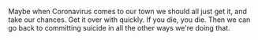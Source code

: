 Maybe when Coronavirus comes to our town we should all just get it, and take our chances. Get it over with quickly. If you die, you die.   Then we can go back to committing suicide in all the other ways we're doing that.
